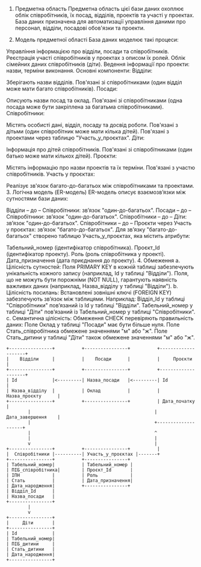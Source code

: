 1. Предметна область
Предметна область цієї бази даних охоплює облік співробітників, їх посад, відділів, проектів та участі у проектах. База даних призначена для автоматизації управління даними про персонал, відділи, посадові обов'язки та проекти.

2. Модель предметної області
База даних моделює такі процеси:

Управління інформацією про відділи, посади та співробітників.
Реєстрація участі співробітників у проектах з описом їх ролей.
Облік сімейних даних співробітників (діти).
Ведення інформації про проекти: назви, терміни виконання.
Основні компоненти:
Відділи:

Зберігають назви відділів.
Пов'язані зі співробітниками (один відділ може мати багато співробітників).
Посади:

Описують назви посад та оклад.
Пов'язані зі співробітниками (одна посада може бути закріплена за багатьма співробітниками).
Співробітники:

Містять особисті дані, відділ, посаду та досвід роботи.
Пов'язані з дітьми (один співробітник може мати кілька дітей).
Пов'язані з проектами через таблицю "Участь_у_проєктах".
Діти:

Інформація про дітей співробітників.
Пов'язані зі співробітниками (один батько може мати кількох дітей).
Проєкти:

Містять інформацію про назви проектів та їх терміни.
Пов'язані з участю співробітників.
Участь у проєктах:

Реалізує зв'язок багато-до-багатьох між співробітниками та проектами.
3. Логічна модель (ER-модель)
ER-модель описує взаємозв’язки між сутностями бази даних:

Відділи – до – Співробітники: зв’язок "один-до-багатьох".
Посади – до – Співробітники: зв’язок "один-до-багатьох".
Співробітники – до – Діти: зв’язок "один-до-багатьох".
Співробітники – до – Проєкти через Участь у проєктах: зв’язок "багато-до-багатьох".
Для зв’язку "багато-до-багатьох" створено таблицю Участь_у_проєктах, яка містить атрибути:

Табельний_номер (ідентифікатор співробітника).
Проєкт_Id (ідентифікатор проекту).
Роль (роль співробітника у проекті).
Дата_призначення (дата приєднання до проекту).
4. Обмеження
a. Цілісність сутностей:
Поля PRIMARY KEY в кожній таблиці забезпечують унікальність кожного запису (наприклад, Id у таблиці "Відділи").
Поля, що не можуть бути порожніми (NOT NULL), гарантують наявність важливих даних (наприклад, Назва_відділу у таблиці "Відділи").
b. Цілісність посилань:
Встановлені зовнішні ключі (FOREIGN KEY) забезпечують зв’язок між таблицями. Наприклад:
Відділ_Id у таблиці "Співробітники" пов’язаний із Id у таблиці "Відділи".
Табельний_номер у таблиці "Діти" пов’язаний із Табельний_номер у таблиці "Співробітники".
c. Семантична цілісність:
Обмеження CHECK перевіряють правильність даних:
Поле Оклад у таблиці "Посади" має бути більше нуля.
Поле Стать_співробітника обмежене значеннями "м" або "ж".
Поле Стать_дитини у таблиці "Діти" також обмежене значеннями "м" або "ж".

```plaintext
+----------------+          +----------------+          +--------------------+
|    Відділи     |          |    Посади      |          |     Проєкти        |
+----------------+          +----------------+          +--------------------+
| Id             |<---------| Назва_посади   |<---------| Id                 |
| Назва_відділу  |          | Оклад          |          | Назва_проєкту      |
+----------------+          +----------------+          | Дата_початку       |
        |                                              | Дата_завершення    |
        |                                              +--------------------+
        |                                              ^
        |                                              |
        v                                              |
+----------------+          +----------------+          |
|  Співробітники |----------| Участь_у_проєктах |-------+
+----------------+          +----------------+         
| Табельний_номер|          | Табельний_номер |         
| ПІБ_співробітника|        | Проєкт_Id       |         
| ІПН            |          | Роль            |         
| Стать          |          | Дата_призначення|         
| Дата_народження|          +----------------+         
| Відділ_Id      |                                      
| Назва_посади   |                                      
+----------------+                                      
        |                                              
        v                                              
+----------------+                                      
|     Діти       |                                      
+----------------+                                      
| Id             |                                      
| Табельний_номер|                                      
| ПІБ_дитини     |                                      
| Стать_дитини   |                                      
| Дата_народження|                                      
+----------------+                                      
